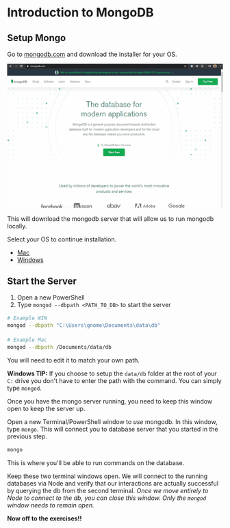 # Introduction to MongoDB

## Setup Mongo

Go to [mongodb.com](https://mongodb.com) and download the installer for your OS.

<img src='__lecture/assets/get-mongo.gif' />

This will download the mongodb server that will allow us to run mongodb locally.

Select your OS to continue installation.

- [Mac](setup/mac.md)
- [Windows](setup/win.md)

## Start the Server

1. Open a new PowerShell
1. Type `mongod --dbpath <PATH_TO_DB>` to start the server

```bash
# Example WIN
mongod --dbpath "C:\Users\gnome\Documents\data\db"

# Example Mac
mongod --dbpath /Documents/data/db
```

You will need to edit it to match your own path.

**Windows TIP:** If you choose to setup the `data/db` folder at the root of your `C:` drive you don't have to enter the path with the command. You can simply type `mongod`.

Once you have the mongo server running, you need to keep this window open to keep the server up.

Open a new Terminal/PowerShell window to _use_ mongodb. In this window, type `mongo`. This will connect you to database server that you started in the previous step.

```bash
mongo
```

This is where you'll be able to run commands on the database.

Keep these two terminal windows open. We will connect to the running databases via Node and verify that our interactions are actually successful by querying the db from the second terminal. _Once we move entirely to Node to connect to the db, you can close this window. Only the `mongod` window needs to remain open._

**Now off to the exercises!!**
